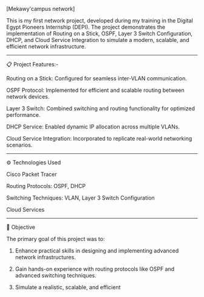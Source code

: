 [Mekawy'campus network]

This is my first network project, developed during my training in the Digital Egypt Pioneers Internship (DEPI).
The project demonstrates the implementation of Routing on a Stick, OSPF, Layer 3 Switch Configuration, DHCP, and Cloud Service Integration to simulate a modern, scalable, and efficient network infrastructure.

---

📋 Project Features:-

Routing on a Stick: Configured for seamless inter-VLAN communication.

OSPF Protocol: Implemented for efficient and scalable routing between network devices.

Layer 3 Switch: Combined switching and routing functionality for optimized performance.

DHCP Service: Enabled dynamic IP allocation across multiple VLANs.

Cloud Service Integration: Incorporated to replicate real-world networking scenarios.



---

⚙️ Technologies Used

Cisco Packet Tracer

Routing Protocols: OSPF, DHCP

Switching Techniques: VLAN, Layer 3 Switch Configuration

Cloud Services



---

🎯 Objective

The primary goal of this project was to:

1. Enhance practical skills in designing and implementing advanced network infrastructures.


2. Gain hands-on experience with routing protocols like OSPF and advanced switching techniques.


3. Simulate a realistic, scalable, and efficient



